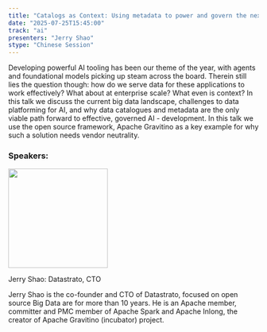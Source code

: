 ```yaml
---
title: "Catalogs as Context: Using metadata to power and govern the next wave of AI development"
date: "2025-07-25T15:45:00"
track: "ai"
presenters: "Jerry Shao"
stype: "Chinese Session"
---
```


Developing powerful AI tooling has been our theme of the year, with agents and foundational models picking up steam across the board. Therein still lies the question though: how do we serve data for these applications to work effectively? What about at enterprise scale? What even is context? In this talk we discuss the current big data landscape, challenges to data platforming for AI, and why data catalogues and metadata are the only viable path forward to effective, governed AI - development. In this talk we use the open source framework, Apache Gravitino as a key example for why such a solution needs vendor neutrality.

### Speakers:


<img src="https://sessionize.com/image/396c-400o400o1-PCyrxuKZaPxmAUQMTrdp5J.jpg" width="200" /><br/>

Jerry Shao: Datastrato, CTO

Jerry Shao is the co-founder and CTO of Datastrato, focused on open source Big Data are for more than 10 years. He is an Apache member, committer and PMC member of Apache Spark and Apache Inlong, the creator of Apache Gravitino (incubator) project.